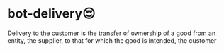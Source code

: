 # bot-delivery😍
 Delivery to the customer is the transfer of ownership of a good from an entity, the supplier, to that for which the good is intended, the customer
